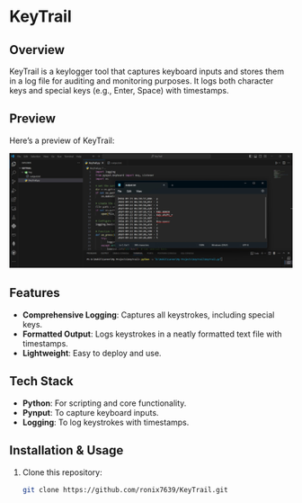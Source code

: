 # KeyTrail

## Overview
KeyTrail is a keylogger tool that captures keyboard inputs and stores them in a log file for auditing and monitoring purposes. It logs both character keys and special keys (e.g., Enter, Space) with timestamps.

## Preview
Here’s a preview of KeyTrail:

![KeyTrail Preview](https://github.com/ronix7639/KeyTrail/blob/main/KeyTrail/Demo.jpg)


## Features
- **Comprehensive Logging**: Captures all keystrokes, including special keys.
- **Formatted Output**: Logs keystrokes in a neatly formatted text file with timestamps.
- **Lightweight**: Easy to deploy and use.

## Tech Stack
- **Python**: For scripting and core functionality.
- **Pynput**: To capture keyboard inputs.
- **Logging**: To log keystrokes with timestamps.

## Installation & Usage
1. Clone this repository:
   ```bash
   git clone https://github.com/ronix7639/KeyTrail.git
